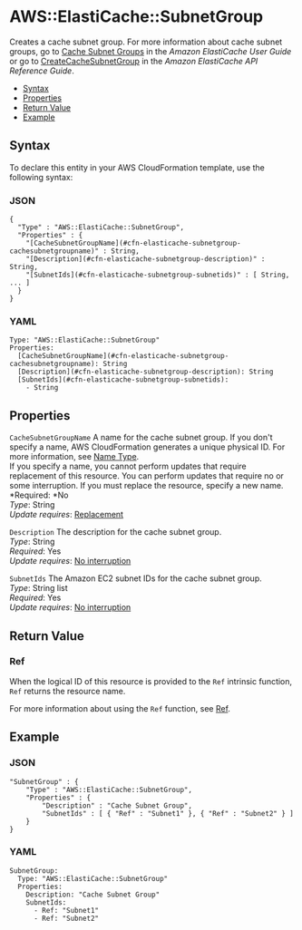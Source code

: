 # AWS::ElastiCache::SubnetGroup<a name="aws-properties-elasticache-subnetgroup"></a>

Creates a cache subnet group\. For more information about cache subnet groups, go to [Cache Subnet Groups](http://docs.aws.amazon.com/AmazonElastiCache/latest/UserGuide/CacheSubnetGroups.html) in the *Amazon ElastiCache User Guide* or go to [CreateCacheSubnetGroup](http://docs.aws.amazon.com/AmazonElastiCache/latest/APIReference/API_CreateCacheSubnetGroup.html) in the *Amazon ElastiCache API Reference Guide*\.


+ [Syntax](#aws-resource-elasticache-subnetgroup-syntax)
+ [Properties](#w3ab2c21c10d565b9)
+ [Return Value](#w3ab2c21c10d565c11)
+ [Example](#w3ab2c21c10d565c13)

## Syntax<a name="aws-resource-elasticache-subnetgroup-syntax"></a>

To declare this entity in your AWS CloudFormation template, use the following syntax:

### JSON<a name="aws-resource-elasticache-subnetgroup-syntax.json"></a>

```
{
  "Type" : "AWS::ElastiCache::SubnetGroup",
  "Properties" : {
    "[CacheSubnetGroupName](#cfn-elasticache-subnetgroup-cachesubnetgroupname)" : String,
    "[Description](#cfn-elasticache-subnetgroup-description)" : String,
    "[SubnetIds](#cfn-elasticache-subnetgroup-subnetids)" : [ String, ... ]
  }
}
```

### YAML<a name="aws-resource-elasticache-subnetgroup-syntax.yaml"></a>

```
Type: "AWS::ElastiCache::SubnetGroup"
Properties:
  [CacheSubnetGroupName](#cfn-elasticache-subnetgroup-cachesubnetgroupname): String
  [Description](#cfn-elasticache-subnetgroup-description): String
  [SubnetIds](#cfn-elasticache-subnetgroup-subnetids):
    - String
```

## Properties<a name="w3ab2c21c10d565b9"></a>

`CacheSubnetGroupName`  <a name="cfn-elasticache-subnetgroup-cachesubnetgroupname"></a>
A name for the cache subnet group\. If you don't specify a name, AWS CloudFormation generates a unique physical ID\. For more information, see [Name Type](aws-properties-name.md)\.  
If you specify a name, you cannot perform updates that require replacement of this resource\. You can perform updates that require no or some interruption\. If you must replace the resource, specify a new name\.
*Required: *No  
*Type*: String  
*Update requires*: [Replacement](using-cfn-updating-stacks-update-behaviors.md#update-replacement)

`Description`  <a name="cfn-elasticache-subnetgroup-description"></a>
The description for the cache subnet group\.  
*Type*: String  
*Required*: Yes  
*Update requires*: [No interruption](using-cfn-updating-stacks-update-behaviors.md#update-no-interrupt)

`SubnetIds`  <a name="cfn-elasticache-subnetgroup-subnetids"></a>
The Amazon EC2 subnet IDs for the cache subnet group\.  
*Type*: String list  
*Required*: Yes  
*Update requires*: [No interruption](using-cfn-updating-stacks-update-behaviors.md#update-no-interrupt)

## Return Value<a name="w3ab2c21c10d565c11"></a>

### Ref<a name="w3ab2c21c10d565c11b2"></a>

When the logical ID of this resource is provided to the `Ref` intrinsic function, `Ref` returns the resource name\.

For more information about using the `Ref` function, see [Ref](intrinsic-function-reference-ref.md)\.

## Example<a name="w3ab2c21c10d565c13"></a>

### JSON<a name="aws-resource-elasticache-subnetgroup-example.json"></a>

```
"SubnetGroup" : {
    "Type" : "AWS::ElastiCache::SubnetGroup",
    "Properties" : {
        "Description" : "Cache Subnet Group",
        "SubnetIds" : [ { "Ref" : "Subnet1" }, { "Ref" : "Subnet2" } ]
    }
}
```

### YAML<a name="aws-resource-elasticache-subnetgroup-example.yaml"></a>

```
SubnetGroup: 
  Type: "AWS::ElastiCache::SubnetGroup"
  Properties: 
    Description: "Cache Subnet Group"
    SubnetIds: 
      - Ref: "Subnet1"
      - Ref: "Subnet2"
```